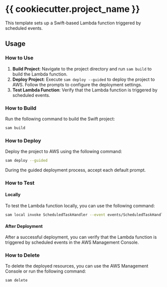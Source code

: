 # {{ cookiecutter.project_name }}

This template sets up a Swift-based Lambda function triggered by scheduled events.

## Usage

### How to Use

1. **Build Project**: Navigate to the project directory and run `sam build` to build the Lambda function.
2. **Deploy Project**: Execute `sam deploy --guided` to deploy the project to AWS. Follow the prompts to configure the deployment settings.
3. **Test Lambda Function**: Verify that the Lambda function is triggered by scheduled events.

### How to Build

Run the following command to build the Swift project:

```bash
sam build
```

### How to Deploy

Deploy the project to AWS using the following command:

```bash
sam deploy --guided
```

During the guided deployment process, accept each default prompt.

### How to Test 

#### Locally

To test the Lambda function locally, you can use the following command:

```bash
sam local invoke ScheduledTaskHandler --event events/ScheduledTaskHandler.json
```

#### After Deployment

After a successful deployment, you can verify that the Lambda function is triggered by scheduled events in the AWS Management Console.

### How to Delete

To delete the deployed resources, you can use the AWS Management Console or run the following command:

```bash
sam delete
```